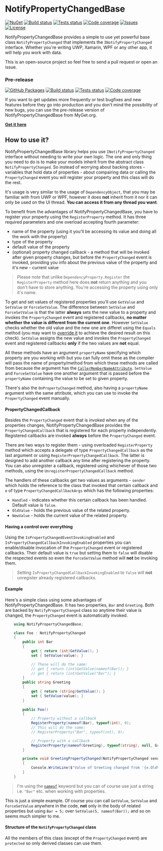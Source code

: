 ﻿# NotifyPropertyChangedBase
[![NuGet](https://img.shields.io/nuget/v/NotifyPropertyChangedBase.svg)](https://www.nuget.org/packages/NotifyPropertyChangedBase/)
[![Build status](https://ci.appveyor.com/api/projects/status/jc9gcr4gldjr8nq6/branch/master?svg=true)](https://ci.appveyor.com/project/bramborman/notifypropertychangedbase/branch/master)
[![Tests status](https://img.shields.io/appveyor/tests/bramborman/notifypropertychangedbase.svg)](https://ci.appveyor.com/project/bramborman/notifypropertychangedbase)
[![Code coverage](https://codecov.io/gh/bramborman/NotifyPropertyChangedBase/branch/master/graph/badge.svg)](https://codecov.io/gh/bramborman/NotifyPropertyChangedBase)
[![Issues](https://img.shields.io/github/issues/bramborman/NotifyPropertyChangedBase.svg)](https://github.com/bramborman/NotifyPropertyChangedBase/issues)
[![License](https://img.shields.io/badge/license-MIT-blue.svg)](https://github.com/bramborman/NotifyPropertyChangedBase/blob/master/LICENSE.md)

NotifyPropertyChangedBase provides a simple to use yet powerful base class `NotifyPropertyChanged` that implements the `INotifyPropertyChanged` interface. Whether you're writing UWP, Xamarin, WPF or any other app, it will help you work with data.

This is an open-source project so feel free to send a pull request or open an issue.

### Pre-release
[![GitHub Packages](https://img.shields.io/badge/github-packages-yellow)][GPR]
[![Build status](https://ci.appveyor.com/api/projects/status/jc9gcr4gldjr8nq6/branch/dev?svg=true)](https://ci.appveyor.com/project/bramborman/notifypropertychangedbase/branch/dev)
[![Tests status](https://img.shields.io/appveyor/tests/bramborman/notifypropertychangedbase/dev.svg)](https://ci.appveyor.com/project/bramborman/notifypropertychangedbase/branch/dev)
[![Code coverage](https://codecov.io/gh/bramborman/NotifyPropertyChangedBase/branch/dev/graph/badge.svg)](https://codecov.io/gh/bramborman/NotifyPropertyChangedBase/branch/dev)

If you want to get updates more frequently or test bugfixes and new features before they go into production and you don't mind the possibility of new bugs, you can use the pre-release version of NotifyPropertyChangedBase from MyGet.org.

[**Get it here**][GPR]

[GPR]: https://github.com/bramborman/NotifyPropertyChangedBase/packages

## How to use it?
NotifyPropertyChangedBase library helps you use `INotifyPropertyChanged` interface without needing to write your own logic. The one and only thing you need to do is to make your models inherit from the abstract class `NotifyPropertyChanged`. So instead of worrying about backing stores - variables that hold data of properties - about compairing data or calling the `PropertyChanged` event you will register your property and this class will do the rest.

It's usage is very similar to the usage of `DependencyObject`, that you may be familiar with from UWP or WPF, however it does **not** inherit from it nor it can only be used on the UI thread. **You can access it from any thread you want**.

To benefit from the advantages of NotifyPropertyChangedBase, you have to register your property using the `RegisterProperty` method. It has three required parameters and one overload accepting fourth parameter:
   - name of the property (using it you'll be accessing its value and doing all the work with the property)
   - type of the property
   - default value of the property
   - (optional) property changed callback - a method that will be invoked after given property changes, but before the `PropertyChanged` event is invoked, providing you info about the previous value of the property and it's new - current value

> Please note that unlike `DependencyProperty.Register` the `RegisterProperty` method here does **not** return anything and you don't have to store anything. You're accessing the property using only it's name.

To get and set values of registered properties you'll use `GetValue` and `SetValue` or `ForceSetValue`. The difference between `SetValue` and `ForceSetValue` is that the latter **always** sets the new value to a property and invokes the `PropertyChanged` event and registered callbacks, **no matter whether the value is different from the current one**. However `SetValue` checks whether the old value and the new one are differet using the `Equals` method (you may want to [override it](https://docs.microsoft.com/en-us/dotnet/api/system.object.equals) to achieve the desired result on this check). `SetValue` assigns the new value and invokes the `PropertyChanged` event and registered callbacks **only** if the two values are **not** equal.

All these methods have an argument `propertyName` specifying which property are you working with but you can fully omit these as the compiler will pass the name of property/method from which these methods are called from because the argument has the [`CallerMemberNameAttribute`](https://docs.microsoft.com/en-us/dotnet/api/system.runtime.compilerservices.callermembernameattribute). `SetValue` and `ForceSetValue` have one another argument that is passed before the `propertyName` containing the value to be set to given property.

There's also the `OnPropertyChanged` method, also having a `propertyName` argument with the same attribute, which you can use to invoke the `PropertyChanged` event manually.

#### PropertyChangedCallback
Besides the `PropertyChanged` event that is invoked when any of the properties changes, NotifyPropertyChangedBase provides the `PropertyChangedCallback` that is registered for each property independently. Registered callbacks are invoked **always** before the `PropertyChanged` event.

There are two ways to register them - using overloaded `RegisterProperty` method which accepts a delegate of type `PropertyChangedCallback` as the last argument or using `RegisterPropertyChangedCallback`. The latter is designed to add another callback any time after registering the property. You can also unregister a callback, registered using whichever of those two methods, using the `UnregisterPropertyChangedCallback` method.

The handlers of these callbacks get two values as arguments - `sender` which holds the reference to the class that invoked that certain callback and `e` of type `PropertyChangedCallbackArgs` which has the following properties:

   - `Handled` - indicates whether this certain callback has been handled. Default value is `false`.
   - `OldValue` - holds the previous value of the related property.
   - `NewValue` - holds the current value of the related property.

#### Having a control over everything
Using the `IsPropertyChangedEventInvokingEnabled` and `IsPropertyChangedCallbackInvokingEnabled` properties you can enable/disable invocation of the `PropertyChanged` event or registered callbacks. Their default value is `true` but setting them to `false` will disable the respected events so even the `ForceSetValue` method will **not** be invoking them.

> Setting `IsPropertyChangedCallbackInvokingEnabled` to `false` will **not** unregister already registered callbacks.

#### Example
Here's a simple class using some advantages of NotifyPropertyChangedBase. It has two properties, `Bar` and `Greeting`. Both are backed by `NotifyPropertyChanged` class so anytime their value is changed, the `PropertyChanged` event is automatically invoked.

```csharp
    using NotifyPropertyChangedBase;

    class Foo : NotifyPropertyChanged
    {
        public int Bar
        {
            get { return (int)GetValue(); }
            set { SetValue(value); }

            // These will do the same:
            // get { return (int)GetValue(nameof(Bar)); }
            // get { return (int)GetValue("Bar"); }
        }
        public string Greeting
        {
            get { return (string)GetValue(); }
            set { SetValue(value); }
        }
    
        public Foo()
        {
            // Property without a callback
            RegisterProperty(nameof(Bar), typeof(int), 0);
            // This will do the same:
            // RegisterProperty("Bar", typeof(int), 0);

            // Property with a callback
            RegisterProperty(nameof(Greeting), typeof(string), null, GreetingPropertyChanged);
        }

        private void GreetingPropertyChanged(NotifyPropertyChanged sender, PropertyChangedCallbackArgs e)
        {
            Console.WriteLine($"Value of Greeting changed from '{e.OldValue}' to '{e.NewValue}'");
        }
    }
```

>I'm using the [`nameof`](https://docs.microsoft.com/en-us/dotnet/csharp/language-reference/keywords/nameof) keyword but you can of course use just a string i.e. `"Bar"` etc. when working with properties.

This is just a simple example. Of course you can call `GetValue`, `SetValue` and `ForceSetValue` anywhere in the code, **not** only in the body of related properties but using `Bar = 5;` over `SetValue(5, nameof(Bar));` and so on seems much simpler to me.

#### Structure of the `NotifyPropertyChanged` class
All the members of this class (except of the `PropertyChanged` event) are `protected` so only derived classes can use them.
